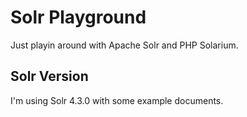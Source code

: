 # Solr Playground

Just playin around with Apache Solr and PHP Solarium.

## Solr Version

I'm using Solr 4.3.0 with some example documents.
